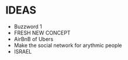 # IDEAS

- Buzzword 1
- FRESH NEW CONCEPT
- AirBnB of Ubers
- Make the social network for arythmic people
- ISRAEL
